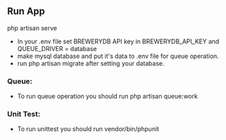 ## Run App
php artisan serve

* In your .env file set BREWERYDB API key in BREWERYDB_API_KEY and QUEUE_DRIVER = database
* make mysql database and put it's data to .env file for queue operation.
* run php artisan migrate after setting your database.

### Queue:
* To run queue operation you should run php artisan queue:work

### Unit Test:
* To run unittest you should run vendor/bin/phpunit


